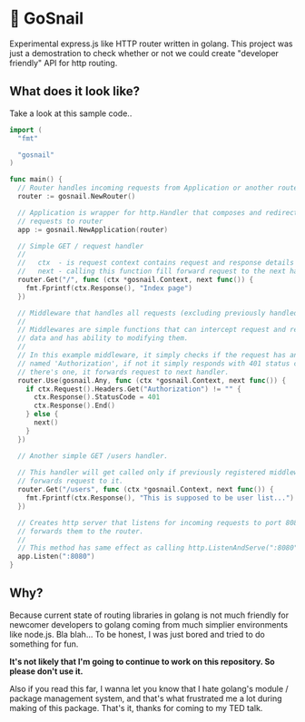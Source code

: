 # 🐌 GoSnail

Experimental express.js like HTTP router written in golang. This project was
just a demostration to check whether or not we could create "developer friendly"
API for http routing.

## What does it look like?

Take a look at this sample code..

```go
import (
  "fmt"

  "gosnail"
)

func main() {
  // Router handles incoming requests from Application or another routers
  router := gosnail.NewRouter()

  // Application is wrapper for http.Handler that composes and redirects
  // requests to router
  app := gosnail.NewApplication(router)

  // Simple GET / request handler
  //
  //   ctx  - is request context contains request and response details
  //   next - calling this function fill forward request to the next handler
  router.Get("/", func (ctx *gosnail.Context, next func()) {
    fmt.Fprintf(ctx.Response(), "Index page")
  })

  // Middleware that handles all requests (excluding previously handled ones)
  //
  // Middlewares are simple functions that can intercept request and response
  // data and has ability to modifying them.
  //
  // In this example middleware, it simply checks if the request has an header
  // named 'Authorization', if not it simply responds with 401 status code. If
  // there's one, it forwards request to next handler.
  router.Use(gosnail.Any, func (ctx *gosnail.Context, next func()) {
    if ctx.Request().Headers.Get("Authorization") != "" {
      ctx.Response().StatusCode = 401
      ctx.Response().End()
    } else {
      next()
    }
  })

  // Another simple GET /users handler.
  
  // This handler will get called only if previously registered middleware
  // forwards request to it.
  router.Get("/users", func (ctx *gosnail.Context, next func()) {
    fmt.Fprintf(ctx.Response(), "This is supposed to be user list...")
  })

  // Creates http server that listens for incoming requests to port 8080 and
  // forwards them to the router.
  //
  // This method has same effect as calling http.ListenAndServe(":8080", app)
  app.Listen(":8080")
}
```

## Why?

Because current state of routing libraries in golang is not much friendly for
newcomer developers to golang coming from much simplier environments like
node.js. Bla blah... To be honest, I was just bored and tried to do something
for fun.

**It's not likely that I'm going to continue to work on this repository. So
please don't use it.**

Also if you read this far, I wanna let you know that I hate golang's module /
package management system, and that's what frustrated me a lot during making of
this package. That's it, thanks for coming to my TED talk.